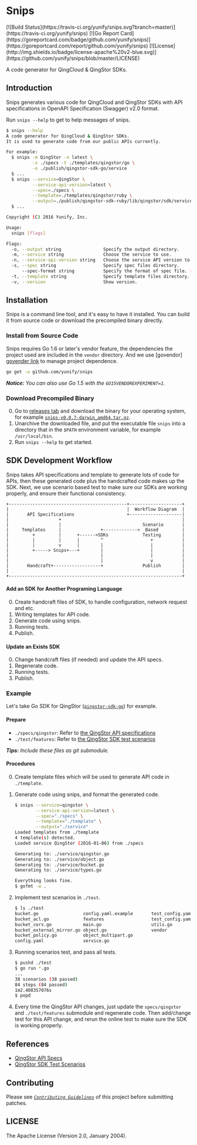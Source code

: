 # Snips

<span style="display: inline-block">
[![Build Status](https://travis-ci.org/yunify/snips.svg?branch=master)]
(https://travis-ci.org/yunify/snips)
[![Go Report Card](https://goreportcard.com/badge/github.com/yunify/snips)]
(https://goreportcard.com/report/github.com/yunify/snips)
[![License](http://img.shields.io/badge/license-apache%20v2-blue.svg)]
(https://github.com/yunify/snips/blob/master/LICENSE)
</span>

A code generator for QingCloud & QingStor SDKs.

## Introduction

Snips generates various code for QingCloud and QingStor SDKs with API
specifications in OpenAPI Specification (Swagger) v2.0 format.

Run `snips --help` to get to help messages of snips.

``` bash
$ snips --help
A code generator for QingCloud & QingStor SDKs.
It is used to generate code from our public APIs currently.

For example:
  $ snips -m QingStor -n latest \
          -s ./specs -t ./templates/qingstor/go \
          -o ./publish/qingstor-sdk-go/service
  $ ...
  $ snips --service=QingStor \
          --service-api-version=latest \
          --spec=./specs \
          --template=./templates/qingstor/ruby \
          --output=./publish/qingstor-sdk-ruby/lib/qingstor/sdk/service
  $ ...

Copyright (C) 2016 Yunify, Inc.

Usage:
  snips [flags]

Flags:
  -o, --output string                Specify the output directory.
  -m, --service string               Choose the service to use.
  -n, --service-api-version string   Choose the service API version to use. (default "latest")
  -s, --spec string                  Specify spec files directory.
      --spec-format string           Specify the format of spec file. (default "Swagger-v2.0")
  -t, --template string              Specify template files directory.
  -v, --version                      Show version.
```

## Installation

Snips is a command line tool, and it's easy to have it installed. You can build
it from source code or download the precompiled binary directly.

### Install from Source Code

Snips requires Go 1.6 or later's vendor feature, the dependencies the project
used are included in the `vendor` directory. And we use [govendor]
[govender link] to manage project dependence.

``` bash
go get -u github.com/yunify/snips
```

___Notice:___ _You can also use Go 1.5 with the `GO15VENDOREXPERIMENT=1`._

### Download Precompiled Binary

0. Go to [releases tab][release link] and download the binary for your operating
system, for example [`snips-v0.0.7-darwin_amd64.tar.gz`][example download link].
0. Unarchive the downloaded file, and put the executable file `snips` into a
directory that in the `$PATH` environment variable, for example
`/usr/local/bin`.
0. Run `snips --help` to get started.

## SDK Development Workflow

Snips takes API specifications and template to generate lots of code for APIs,
then these generated code plus the handcrafted code makes up the SDK. Next,
we use scenario based test to make sure our SDKs are working properly, and
ensure their functional consistency.

```
+---------------------------------------------+--------------------+
|                                             |  Workflow Diagram  |
|       API Specifications                    +--------------------|
|                   +                                              |
|                   |                               Scenario       |
|     Templates     |               +------------->  Based         |
|         +         |      +------>SDKs             Testing        |
|         |         |      |        ^                  +           |
|         |         v      |        |                  |           |
|         +-----> Snips+---+        |                  |           |
|                                   |                  |           |
|                                   |                  v           |
|       Handcraft+------------------+               Publish        |
|                                                                  |
+------------------------------------------------------------------+
```

#### Add an SDK for Another Programing Language

0. Create handcraft files of SDK, to handle configuration, network request and etc.
0. Writing templates for API code.
0. Generate code using snips.
0. Running tests.
0. Publish.

#### Update an Exists SDK

0. Change handcraft files (if needed) and update the API specs.
0. Regenerate code.
0. Running tests.
0. Publish.

### Example

Let's take Go SDK for QingStor ([`qingstor-sdk-go`][qingstor-sdk-go link]) for
example.

#### Prepare

- `./specs/qingstor`: Refer to [the QingStor API specifications][api specs link]
- `./test/features`: Refer to [the QingStor SDK test scenarios][sdk test scenarios link]

___Tips:___ _Include these files as git submodule._

#### Procedures

0. Create template files which will be used to generate API code in `./template`.
0. Generate code using snips, and format the generated code.

    ``` bash
    $ snips --service=qingstor \
            --service-api-version=latest \
            --spec="./specs" \
            --template="./template" \
            --output="./service"
    Loaded templates from ./template
    4 template(s) detected.
    Loaded service QingStor (2016-01-06) from ./specs

    Generating to: ./service/qingstor.go
    Generating to: ./service/object.go
    Generating to: ./service/bucket.go
    Generating to: ./service/types.go

    Everything looks fine.
    $ gofmt -w .
    ```

0. Implement test scenarios in `./test`.

    ``` bash
    $ ls ./test
    bucket.go                 config.yaml.example       test_config.yaml
    bucket_acl.go             features                  test_config.yaml.example
    bucket_cors.go            main.go                   utils.go
    bucket_external_mirror.go object.go                 vendor
    bucket_policy.go          object_multipart.go
    config.yaml               service.go
    ```
 
0. Running scenarios test, and pass all tests.

    ``` bash
    $ pushd ./test
    $ go run *.go
    ...
    38 scenarios (38 passed)
    84 steps (84 passed)
    1m2.408357076s
    $ popd
    ```

0. Every time the QingStor API changes, just update the `specs/qingstor` and
`./test/features` submodule and regenerate code. Then add/change test for this
API change, and rerun the online test to make sure the SDK is working properly.

## References

- [QingStor API Specs][api specs link]
- [QingStor SDK Test Scenarios][sdk test scenarios link]

## Contributing

Please see [_`Contributing Guidelines`_](./CONTRIBUTING.md) of this project
before submitting patches.

## LICENSE

The Apache License (Version 2.0, January 2004).

[govender link]: https://github.com/kardianos/govendor
[qingstor-sdk-go link]: https://github.com/yunify/qingstor-sdk-go
[api specs link]: https://github.com/yunify/qingstor-api-specs
[sdk test scenarios link]: https://github.com/yunify/qingstor-sdk-test-scenarios

[release link]: https://github.com/yunify/snips/releases
[example download link]: https://github.com/yunify/snips/releases/download/v0.0.7/snips-v0.0.7-darwin_amd64.tar.gz
